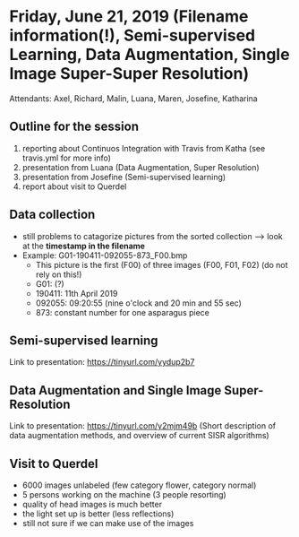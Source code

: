 # Friday, June 21, 2019 (Filename information(!), Semi-supervised Learning, Data Augmentation, Single Image Super-Super Resolution)

Attendants: Axel, Richard, Malin, Luana, Maren, Josefine, Katharina


## Outline for the session

1. reporting about Continuos Integration with Travis from Katha (see travis.yml for more info)
2. presentation from Luana (Data Augmentation, Super Resolution)
3. presentation from Josefine (Semi-supervised learning)
4. report about visit to Querdel



## Data collection

- still problems to catagorize pictures from the sorted collection
    --> look at the **timestamp in the filename**
- Example: G01-190411-092055-873_F00.bmp
  - This picture is the first (F00) of three images (F00, F01, F02) (do not rely on this!)
  - G01: (?)
  - 190411: 11th April 2019
  - 092055: 09:20:55  (nine o'clock and 20 min and 55 sec)
  - 873: constant number for one asparagus piece



## Semi-supervised learning

Link to presentation:
https://tinyurl.com/yydup2b7  


## Data Augmentation and Single Image Super-Resolution

Link to presentation:
https://tinyurl.com/y2mjm49b
(Short description of data augmentation methods, and overview of current SISR algorithms)

## Visit to Querdel

- 6000 images unlabeled (few category flower, category normal)
- 5 persons working on the machine (3 people resorting)
- quality of head images is much better
- the light set up is better (less reflections)
- still not sure if we can make use of the images 
